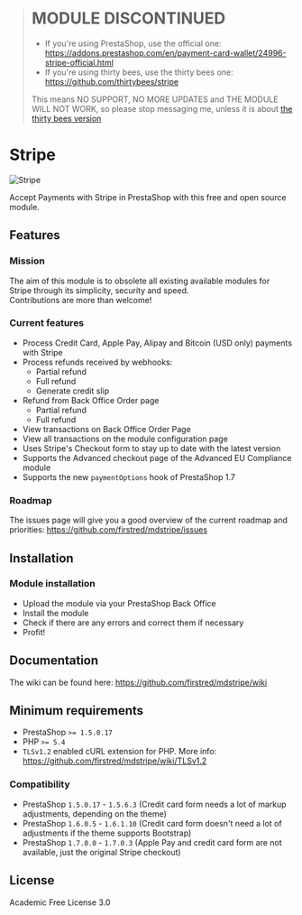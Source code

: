 > # MODULE DISCONTINUED
> - If you're using PrestaShop, use the official one: https://addons.prestashop.com/en/payment-card-wallet/24996-stripe-official.html 
> - If you're using thirty bees, use the thirty bees one: https://github.com/thirtybees/stripe  
>  
> This means NO SUPPORT, NO MORE UPDATES and THE MODULE WILL NOT WORK, so please stop messaging me, unless it is about [the thirty bees version](https://github.com/thirtybees/stripe)

# Stripe
![Stripe](/views/img/stripebtnlogo.png)

Accept Payments with Stripe in PrestaShop with this free and open source module.

## Features
### Mission
The aim of this module is to obsolete all existing available modules for Stripe through its simplicity, security and speed.  
Contributions are more than welcome!

### Current features
- Process Credit Card, Apple Pay, Alipay and Bitcoin (USD only) payments with Stripe
- Process refunds received by webhooks:
    - Partial refund
    - Full refund
    - Generate credit slip
- Refund from Back Office Order page
    - Partial refund
    - Full refund
- View transactions on Back Office Order Page
- View all transactions on the module configuration page
- Uses Stripe's Checkout form to stay up to date with the latest version
- Supports the Advanced checkout page of the Advanced EU Compliance module
- Supports the new `paymentOptions` hook of PrestaShop 1.7

### Roadmap
The issues page will give you a good overview of the current roadmap and priorities:
https://github.com/firstred/mdstripe/issues

## Installation
### Module installation
- Upload the module via your PrestaShop Back Office
- Install the module
- Check if there are any errors and correct them if necessary
- Profit!

## Documentation
The wiki can be found here: https://github.com/firstred/mdstripe/wiki

## Minimum requirements
- PrestaShop `>= 1.5.0.17`
- PHP `>= 5.4`
- `TLSv1.2` enabled cURL extension for PHP. More info: https://github.com/firstred/mdstripe/wiki/TLSv1.2

### Compatibility
- PrestaShop `1.5.0.17` - `1.5.6.3` (Credit card form needs a lot of markup adjustments, depending on the theme)
- PrestaShop `1.6.0.5` - `1.6.1.10` (Credit card form doesn't need a lot of adjustments if the theme supports Bootstrap)
- PrestaShop `1.7.0.0` - `1.7.0.3` (Apple Pay and credit card form are not available, just the original Stripe checkout)

## License
Academic Free License 3.0
